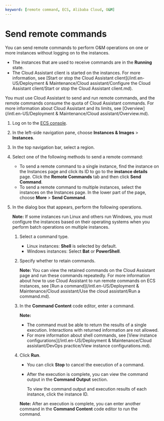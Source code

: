 ```yaml
---
keyword: [remote command, ECS, Alibaba Cloud, O&M]
---
```


# Send remote commands

You can send remote commands to perform O&M operations on one or more instances without logging on to the instances.

-   The instances that are used to receive commands are in the **Running** state.
-   The Cloud Assistant client is started on the instances. For more information, see [Start or stop the Cloud Assistant client](/intl.en-US/Deployment & Maintenance/Cloud assistant/Configure the Cloud Assistant client/Start or stop the Cloud Assistant client.md).

You must use Cloud Assistant to send and run remote commands, and the remote commands consume the quota of Cloud Assistant commands. For more information about Cloud Assistant and its limits, see [Overview](/intl.en-US/Deployment & Maintenance/Cloud assistant/Overview.md).

1.  Log on to the [ECS console](https://ecs.console.aliyun.com).

2.  In the left-side navigation pane, choose **Instances & Images** \> **Instances**.

3.  In the top navigation bar, select a region.

4.  Select one of the following methods to send a remote command:

    -   To send a remote command to a single instance, find the instance on the Instances page and click its ID to go to the **instance details** page. Click the **Remote Commands** tab and then click **Send Command**.
    -   To send a remote command to multiple instances, select the instances on the Instances page. In the lower part of the page, choose **More** \> **Send Command**.
5.  In the dialog box that appears, perform the following operations.

    **Note:** If some instances run Linux and others run Windows, you must configure the instances based on their operating systems when you perform batch operations on multiple instances.

    1.  Select a command type.

        -   Linux instances: **Shell** is selected by default.
        -   Windows instances: Select **Bat** or **PowerShell**.
    2.  Specify whether to retain commands.

        **Note:** You can view the retained commands on the Cloud Assistant page and run these commands repeatedly. For more information about how to use Cloud Assistant to run remote commands on ECS instances, see [Run a command](/intl.en-US/Deployment & Maintenance/Cloud assistant/Use the cloud assistant/Run a command.md).

    3.  In the **Command Content** code editor, enter a command.

        **Note:**

        -   The command must be able to return the results of a single execution. Interactions with returned information are not allowed.
        -   For more information about shell commands, see [View instance configurations](/intl.en-US/Deployment & Maintenance/Cloud assistant/DevOps practice/View instance configurations.md).
    4.  Click **Run**.

        -   You can click **Stop** to cancel the execution of a command.
        -   After the execution is complete, you can view the command output in the **Command Output** section.

            To view the command output and execution results of each instance, click the instance ID.

        **Note:** After an execution is complete, you can enter another command in the **Command Content** code editor to run the command.


